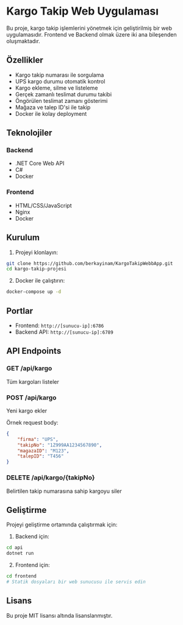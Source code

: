# Kargo Takip Web Uygulaması

Bu proje, kargo takip işlemlerini yönetmek için geliştirilmiş bir web uygulamasıdır. Frontend ve Backend olmak üzere iki ana bileşenden oluşmaktadır.

## Özellikler

- Kargo takip numarası ile sorgulama
- UPS kargo durumu otomatik kontrol
- Kargo ekleme, silme ve listeleme
- Gerçek zamanlı teslimat durumu takibi
- Öngörülen teslimat zamanı gösterimi
- Mağaza ve talep ID'si ile takip
- Docker ile kolay deployment

## Teknolojiler

### Backend
- .NET Core Web API
- C#
- Docker

### Frontend
- HTML/CSS/JavaScript
- Nginx
- Docker

## Kurulum

1. Projeyi klonlayın:
```bash
git clone https://github.com/berkayinam/KargoTakipWebbApp.git
cd kargo-takip-projesi
```

2. Docker ile çalıştırın:
```bash
docker-compose up -d
```

## Portlar

- Frontend: `http://[sunucu-ip]:6786`
- Backend API: `http://[sunucu-ip]:6789`

## API Endpoints

### GET /api/kargo
Tüm kargoları listeler

### POST /api/kargo
Yeni kargo ekler

Örnek request body:
```json
{
    "firma": "UPS",
    "takipNo": "1Z999AA1234567890",
    "magazaID": "M123",
    "talepID": "T456"
}
```

### DELETE /api/kargo/{takipNo}
Belirtilen takip numarasına sahip kargoyu siler

## Geliştirme

Projeyi geliştirme ortamında çalıştırmak için:

1. Backend için:
```bash
cd api
dotnet run
```

2. Frontend için:
```bash
cd frontend
# Statik dosyaları bir web sunucusu ile servis edin
```

## Lisans

Bu proje MIT lisansı altında lisanslanmıştır. 